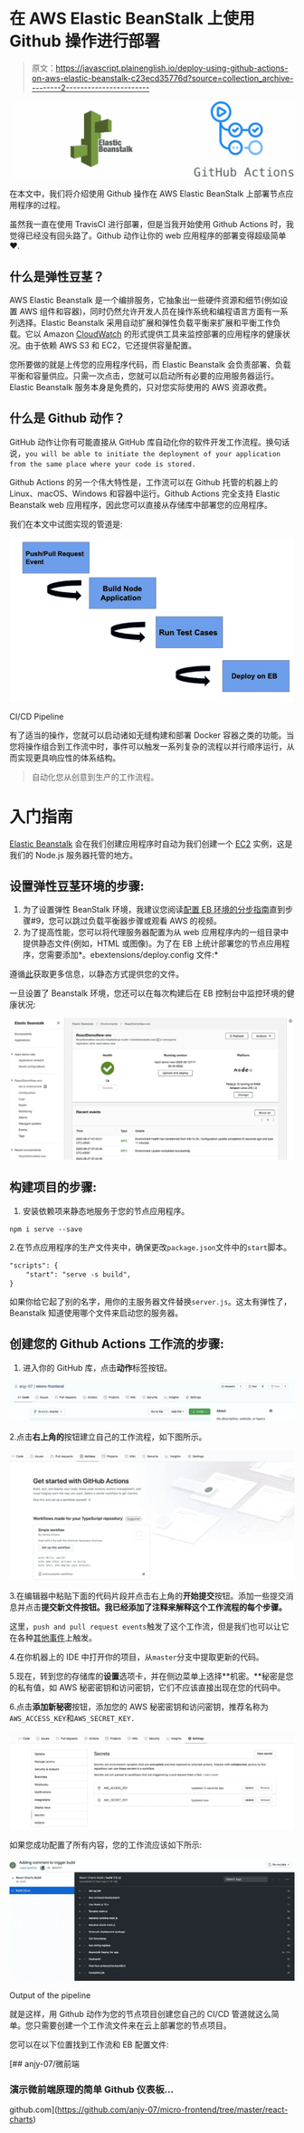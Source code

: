 # 在 AWS Elastic BeanStalk 上使用 Github 操作进行部署

> 原文：<https://javascript.plainenglish.io/deploy-using-github-actions-on-aws-elastic-beanstalk-c23ecd35776d?source=collection_archive---------2----------------------->

![](img/75945c6b121ffe0b8d210f9269329e79.png)

在本文中，我们将介绍使用 Github 操作在 AWS Elastic BeanStalk 上部署节点应用程序的过程。

虽然我一直在使用 TravisCI 进行部署，但是当我开始使用 Github Actions 时，我觉得已经没有回头路了。Github 动作让你的 web 应用程序的部署变得超级简单❤.

## 什么是弹性豆茎？

AWS Elastic Beanstalk 是一个编排服务，它抽象出一些硬件资源和细节(例如设置 AWS 组件和容器)，同时仍然允许开发人员在操作系统和编程语言方面有一系列选择。Elastic Beanstalk 采用自动扩展和弹性负载平衡来扩展和平衡工作负载。它以 Amazon [CloudWatch](https://aws.amazon.com/cloudwatch/) 的形式提供工具来监控部署的应用程序的健康状况。由于依赖 AWS S3 和 EC2，它还提供容量配置。

您所要做的就是上传您的应用程序代码，而 Elastic Beanstalk 会负责部署、负载平衡和容量供应。只需一次点击，您就可以启动所有必要的应用服务器运行。Elastic Beanstalk 服务本身是免费的，只对您实际使用的 AWS 资源收费。

## 什么是 Github 动作？

GitHub 动作让你有可能直接从 GitHub 库自动化你的软件开发工作流程。换句话说，`you will be able to initiate the deployment of your application from the same place where your code is stored.`

Github Actions 的另一个伟大特性是，工作流可以在 Github 托管的机器上的 Linux、macOS、Windows 和容器中运行。Github Actions 完全支持 Elastic Beanstalk web 应用程序，因此您可以直接从存储库中部署您的应用程序。

我们在本文中试图实现的管道是:

![](img/0996af1919ec80f419f176c8e03b6601.png)

CI/CD Pipeline

有了适当的操作，您就可以启动诸如无缝构建和部署 Docker 容器之类的功能。当您将操作组合到工作流中时，事件可以触发一系列复杂的流程以并行顺序运行，从而实现更具响应性的体系结构。

> 自动化您从创意到生产的工作流程。

# 入门指南

[Elastic Beanstalk](https://aws.amazon.com/elasticbeanstalk/) 会在我们创建应用程序时自动为我们创建一个 [EC2](https://aws.amazon.com/ec2/) 实例，这是我们的 Node.js 服务器托管的地方。

## **设置弹性豆茎环境的步骤:**

1.  为了设置弹性 BeanStalk 环境，我建议您阅读[配置 EB 环境的分步指南](http://bit.ly/deploy-angular-application-on-aws-beanstalk)直到步骤#9，您可以跳过负载平衡器步骤或观看 AWS 的视频。
2.  为了提高性能，您可以将代理服务器配置为从 web 应用程序内的一组目录中提供静态文件(例如，HTML 或图像)。为了在 EB 上统计部署您的节点应用程序，您需要添加*。ebextensions/deploy.config 文件:*

遵循[此](https://docs.aws.amazon.com/elasticbeanstalk/latest/dg/environment-cfg-staticfiles.html)获取更多信息，以静态方式提供您的文件。

一旦设置了 Beanstalk 环境，您还可以在每次构建后在 EB 控制台中监控环境的健康状况:

![](img/eeb1fe7c87e1c5391f726f6079595d22.png)

## **构建项目的步骤:**

1.  安装依赖项来静态地服务于您的节点应用程序。

```
npm i serve --save
```

2.在节点应用程序的生产文件夹中，确保更改`package.json`文件中的`start`脚本。

```
"scripts": {
    "start": "serve -s build",
}
```

如果你给它起了别的名字，用你的主服务器文件替换`server.js`。这太有弹性了，Beanstalk 知道使用哪个文件来启动您的服务器。

## **创建您的 Github Actions 工作流的步骤:**

1.  进入你的 GitHub 库，点击**动作**标签按钮。

![](img/168cddcea39e26c2b46d3b8611ba7d97.png)

2.点击**右上角的**按钮建立自己的工作流程，如下图所示。

![](img/cb08f5a72f1dde6ce733c8381aad8c86.png)

3.在编辑器中粘贴下面的代码片段并点击右上角的**开始提交**按钮。添加一些提交消息并点击**提交新文件按钮。我已经添加了注释来解释这个工作流程的每个步骤。**

这里，`push and pull request events`触发了这个工作流，但是我们也可以让它在各种[其他事件](https://docs.github.com/en/actions/reference/events-that-trigger-workflows#webhook-events)上触发。

4.在你机器上的 IDE 中打开你的项目，从`master`分支中提取更新的代码。

5.现在，转到您的存储库的**设置**选项卡，并在侧边菜单上选择**机密。**秘密是您的私有值，如 AWS 秘密密钥和访问密钥，它们不应该直接出现在您的代码中。

6.点击**添加新秘密**按钮，添加您的 AWS 秘密密钥和访问密钥，推荐名称为`AWS_ACCESS_KEY`和`AWS_SECRET_KEY.`

![](img/6b80c3c501c6c4840d954743fc607370.png)

如果您成功配置了所有内容，您的工作流应该如下所示:

![](img/cc92d2f2289251eb24965f9e19e1106c.png)

Output of the pipeline

就是这样，用 Github 动作为您的节点项目创建您自己的 CI/CD 管道就这么简单。您只需要创建一个工作流文件来在云上部署您的节点项目。

您可以在以下位置找到工作流和 EB 配置文件:

[](https://github.com/anjy-07/micro-frontend/tree/master/react-charts) [## anjy-07/微前端

### 演示微前端原理的简单 Github 仪表板…

github.com](https://github.com/anjy-07/micro-frontend/tree/master/react-charts)